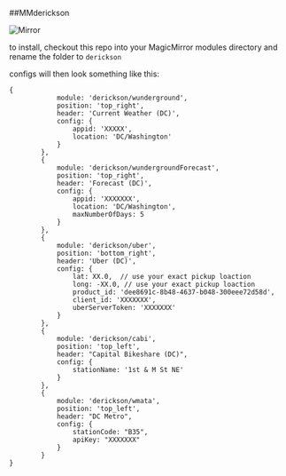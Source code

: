 ##MMderickson

![Mirror](https://raw.githubusercontent.com/derickson/MMderickson/master/mirror.jpg)

to install, checkout this repo into your MagicMirror modules directory and rename the folder to ```derickson```

configs will then look something like this:
```
{
			module: 'derickson/wunderground',
			position: 'top_right',
			header: 'Current Weather (DC)',
			config: {
				appid: 'XXXXX',
				location: 'DC/Washington'
			}
		},
		{
			module: 'derickson/wundergroundForecast',
			position: 'top_right',
			header: 'Forecast (DC)',
			config: {
				appid: 'XXXXXXX',
				location: 'DC/Washington',
				maxNumberOfDays: 5
			}
		},
		{
			module: 'derickson/uber',
			position: 'bottom_right',
			header: 'Uber (DC)',
			config: {
				lat: XX.0,  // use your exact pickup loaction
				long: -XX.0, // use your exact pickup loaction
				product_id: 'dee8691c-8b48-4637-b048-300eee72d58d',
				client_id: 'XXXXXXX',
				uberServerToken: 'XXXXXXX'
			}
		},
		{
		   	module: 'derickson/cabi',
		   	position: 'top_left',
		   	header: "Capital Bikeshare (DC)",
		   	config: {
		   		stationName: '1st & M St NE'
		   	}
	    },
	    {
		   	module: 'derickson/wmata',
		   	position: 'top_left',
		   	header: "DC Metro",
		   	config: {
		   		stationCode: "B35",
		   		apiKey: "XXXXXXX"
		   	}
	    }
}
```
